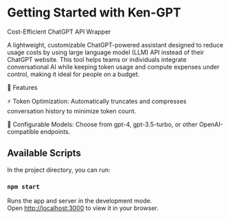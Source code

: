 # Getting Started with Ken-GPT
Cost-Efficient ChatGPT API Wrapper

A lightweight, customizable ChatGPT-powered assistant designed to reduce usage costs by using large language model (LLM) API instead of their ChatGPT website. This tool helps teams or individuals integrate conversational AI while keeping token usage and compute expenses under control, making it ideal for people on a budget.

🚀 Features

⚡ Token Optimization: Automatically truncates and compresses conversation history to minimize token count.

🔧 Configurable Models: Choose from gpt-4, gpt-3.5-turbo, or other OpenAI-compatible endpoints.

## Available Scripts

In the project directory, you can run:

### `npm start`

Runs the app and server in the development mode.\
Open [http://localhost:3000](http://localhost:3000) to view it in your browser.



